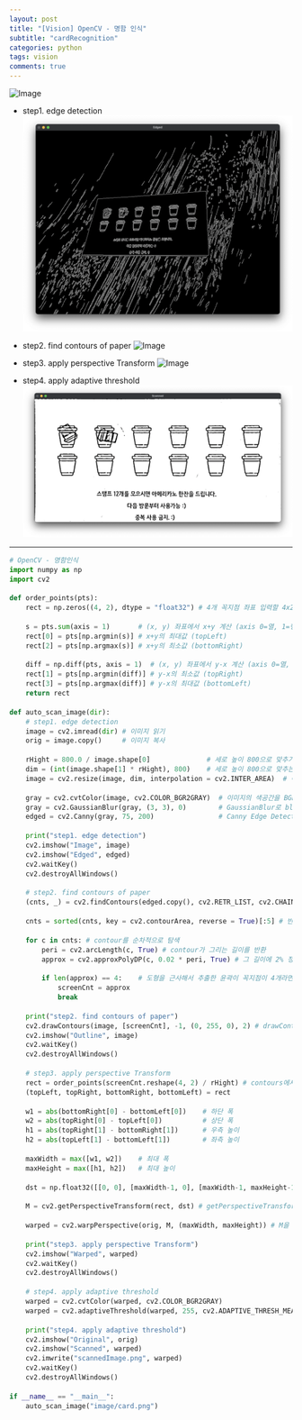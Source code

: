 ```yaml
---
layout: post
title: "[Vision] OpenCV - 명함 인식"
subtitle: "cardRecognition"
categories: python
tags: vision
comments: true
---
```


![Image](https://github.com/JeongJaeyoung0/JeongJaeyoung0.github.io/blob/master/assets/img/vision/cardRecognition.png?raw=true)

* step1. edge detection
![Image](https://github.com/JeongJaeyoung0/JeongJaeyoung0.github.io/blob/master/assets/img/vision/cardRecognition_step1-2.png?raw=true)

* step2. find contours of paper
![Image](https://github.com/JeongJaeyoung0/JeongJaeyoung0.github.io/blob/master/assets/img/vision/cardRecognition_step2.png?raw=true)

* step3. apply perspective Transform
![Image](https://github.com/JeongJaeyoung0/JeongJaeyoung0.github.io/blob/master/assets/img/vision/cardRecognition_step3.png?raw=true)

* step4. apply adaptive threshold
![Image](https://github.com/JeongJaeyoung0/JeongJaeyoung0.github.io/blob/master/assets/img/vision/cardRecognition_step4.png?raw=true)

* * *

```python
# OpenCV - 명함인식
import numpy as np
import cv2

def order_points(pts):
    rect = np.zeros((4, 2), dtype = "float32") # 4개 꼭지점 좌표 입력할 4x2 행렬 생성

    s = pts.sum(axis = 1)       # (x, y) 좌표에서 x+y 계산 (axis 0=열, 1=행)
    rect[0] = pts[np.argmin(s)] # x+y의 최대값 (topLeft)
    rect[2] = pts[np.argmax(s)] # x+y의 최소값 (bottomRight)

    diff = np.diff(pts, axis = 1)  # (x, y) 좌표에서 y-x 계산 (axis 0=열, 1=행)
    rect[1] = pts[np.argmin(diff)] # y-x의 최소값 (topRight)
    rect[3] = pts[np.argmax(diff)] # y-x의 최대값 (bottomLeft)
    return rect

def auto_scan_image(dir):
    # step1. edge detection
    image = cv2.imread(dir) # 이미지 읽기
    orig = image.copy()     # 이미지 복사

    rHight = 800.0 / image.shape[0]              # 세로 높이 800으로 맞추기 위해
    dim = (int(image.shape[1] * rHight), 800)    # 세로 높이 800으로 맞추는 비율만큼 가로 길이에 곱함
    image = cv2.resize(image, dim, interpolation = cv2.INTER_AREA)  # 이미지 resize

    gray = cv2.cvtColor(image, cv2.COLOR_BGR2GRAY)  # 이미지의 색공간을 BGR에서 GRAY로 변화
    gray = cv2.GaussianBlur(gray, (3, 3), 0)        # GaussianBlur로 blur 효과 부여(윤곽 검출을 위함)
    edged = cv2.Canny(gray, 75, 200)                # Canny Edge Detection을 통해 edge 검출

    print("step1. edge detection")
    cv2.imshow("Image", image)
    cv2.imshow("Edged", edged)
    cv2.waitKey()
    cv2.destroyAllWindows()

    # step2. find contours of paper
    (cnts, _) = cv2.findContours(edged.copy(), cv2.RETR_LIST, cv2.CHAIN_APPROX_SIMPLE) # findContours를 통해 contours들을 반환받음

    cnts = sorted(cnts, key = cv2.contourArea, reverse = True)[:5] # 반환 받은 contour를 윤곽이 그린 면적(cv2.contourArea)이 큰 순서대로 정렬해서 5개만 받아옴

    for c in cnts: # contour를 순차적으로 탐색
        peri = cv2.arcLength(c, True) # contour가 그리는 길이를 반환
        approx = cv2.approxPolyDP(c, 0.02 * peri, True) # 그 길이에 2% 정도 오차를 해서 approxPolyDP를 통해 도형을 근사해서 구함

        if len(approx) == 4:    # 도형을 근사해서 추출한 윤곽이 꼭지점이 4개라면 그것이 명함의 윤곽으로 지정
            screenCnt = approx
            break

    print("step2. find contours of paper")
    cv2.drawContours(image, [screenCnt], -1, (0, 255, 0), 2) # drawContours를 통해 contours를 그림
    cv2.imshow("Outline", image)
    cv2.waitKey()
    cv2.destroyAllWindows()

    # step3. apply perspective Transform
    rect = order_points(screenCnt.reshape(4, 2) / rHight) # contours에서 4개의 꼭지점을 4x2의 배열로 재정렬하여 rHight로 나눔
    (topLeft, topRight, bottomRight, bottomLeft) = rect

    w1 = abs(bottomRight[0] - bottomLeft[0])    # 하단 폭
    w2 = abs(topRight[0] - topLeft[0])          # 상단 폭
    h1 = abs(topRight[1] - bottomRight[1])      # 우측 높이
    h2 = abs(topLeft[1] - bottomLeft[1])        # 좌측 높이

    maxWidth = max([w1, w2])    # 최대 폭
    maxHeight = max([h1, h2])   # 최대 높이

    dst = np.float32([[0, 0], [maxWidth-1, 0], [maxWidth-1, maxHeight-1], [0, maxHeight-1]]) # 변환될 크기만큼 행렬 생성 (1씩 작게)

    M = cv2.getPerspectiveTransform(rect, dst) # getPerspectiveTransform()함수를 통해서 나머지 픽셀을 옮기는 매트릭스 M에 반환

    warped = cv2.warpPerspective(orig, M, (maxWidth, maxHeight)) # M을 warpPerspective()에 넣음으로써 최종적으로 반듯한 사각형으로 변환된 이미지를 받음

    print("step3. apply perspective Transform")
    cv2.imshow("Warped", warped)
    cv2.waitKey()
    cv2.destroyAllWindows()

    # step4. apply adaptive threshold
    warped = cv2.cvtColor(warped, cv2.COLOR_BGR2GRAY)
    warped = cv2.adaptiveThreshold(warped, 255, cv2.ADAPTIVE_THRESH_MEAN_C, cv2.THRESH_BINARY, 21, 10) # adaptiveThresholde()를 통해서 흑백으로 바꿈

    print("step4. apply adaptive threshold")
    cv2.imshow("Original", orig)
    cv2.imshow("Scanned", warped)
    cv2.imwrite("scannedImage.png", warped)
    cv2.waitKey()
    cv2.destroyAllWindows()

if __name__ == "__main__":
    auto_scan_image("image/card.png")
```
